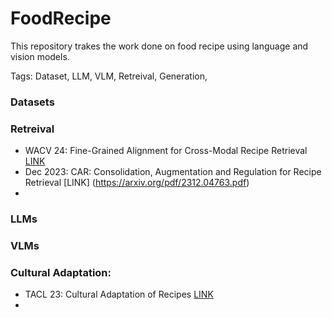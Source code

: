 # FoodRecipe
This repository trakes the work done on food recipe using language and vision models.

Tags: Dataset, LLM, VLM, Retreival, Generation, 


### Datasets


### Retreival
- WACV 24: Fine-Grained Alignment for Cross-Modal Recipe Retrieval [LINK](https://openaccess.thecvf.com/content/WACV2024/papers/Wahed_Fine-Grained_Alignment_for_Cross-Modal_Recipe_Retrieval_WACV_2024_paper.pdf)
- Dec 2023: CAR: Consolidation, Augmentation and Regulation for Recipe Retrieval [LINK] (https://arxiv.org/pdf/2312.04763.pdf)
- 



### LLMs

### VLMs


### Cultural Adaptation:
- TACL 23: Cultural Adaptation of Recipes [LINK](https://arxiv.org/pdf/2310.17353.pdf)
- 
